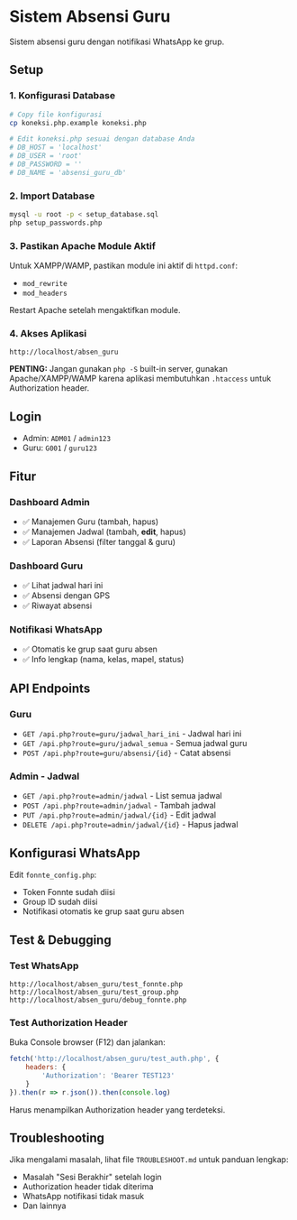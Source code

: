 # Sistem Absensi Guru

Sistem absensi guru dengan notifikasi WhatsApp ke grup.

## Setup

### 1. Konfigurasi Database
```bash
# Copy file konfigurasi
cp koneksi.php.example koneksi.php

# Edit koneksi.php sesuai dengan database Anda
# DB_HOST = 'localhost'
# DB_USER = 'root'
# DB_PASSWORD = ''
# DB_NAME = 'absensi_guru_db'
```

### 2. Import Database
```bash
mysql -u root -p < setup_database.sql
php setup_passwords.php
```

### 3. Pastikan Apache Module Aktif
Untuk XAMPP/WAMP, pastikan module ini aktif di `httpd.conf`:
- `mod_rewrite`
- `mod_headers`

Restart Apache setelah mengaktifkan module.

### 4. Akses Aplikasi
```
http://localhost/absen_guru
```

**PENTING:** Jangan gunakan `php -S` built-in server, gunakan Apache/XAMPP/WAMP karena aplikasi membutuhkan `.htaccess` untuk Authorization header.

## Login

- Admin: `ADM01` / `admin123`
- Guru: `G001` / `guru123`

## Fitur

### Dashboard Admin
- ✅ Manajemen Guru (tambah, hapus)
- ✅ Manajemen Jadwal (tambah, **edit**, hapus)
- ✅ Laporan Absensi (filter tanggal & guru)

### Dashboard Guru
- ✅ Lihat jadwal hari ini
- ✅ Absensi dengan GPS
- ✅ Riwayat absensi

### Notifikasi WhatsApp
- ✅ Otomatis ke grup saat guru absen
- ✅ Info lengkap (nama, kelas, mapel, status)

## API Endpoints

### Guru
- `GET /api.php?route=guru/jadwal_hari_ini` - Jadwal hari ini
- `GET /api.php?route=guru/jadwal_semua` - Semua jadwal guru
- `POST /api.php?route=guru/absensi/{id}` - Catat absensi

### Admin - Jadwal
- `GET /api.php?route=admin/jadwal` - List semua jadwal
- `POST /api.php?route=admin/jadwal` - Tambah jadwal
- `PUT /api.php?route=admin/jadwal/{id}` - Edit jadwal
- `DELETE /api.php?route=admin/jadwal/{id}` - Hapus jadwal

## Konfigurasi WhatsApp

Edit `fonnte_config.php`:
- Token Fonnte sudah diisi
- Group ID sudah diisi
- Notifikasi otomatis ke grup saat guru absen

## Test & Debugging

### Test WhatsApp
```
http://localhost/absen_guru/test_fonnte.php
http://localhost/absen_guru/test_group.php
http://localhost/absen_guru/debug_fonnte.php
```

### Test Authorization Header
Buka Console browser (F12) dan jalankan:
```javascript
fetch('http://localhost/absen_guru/test_auth.php', {
    headers: {
        'Authorization': 'Bearer TEST123'
    }
}).then(r => r.json()).then(console.log)
```

Harus menampilkan Authorization header yang terdeteksi.

## Troubleshooting

Jika mengalami masalah, lihat file `TROUBLESHOOT.md` untuk panduan lengkap:
- Masalah "Sesi Berakhir" setelah login
- Authorization header tidak diterima
- WhatsApp notifikasi tidak masuk
- Dan lainnya
